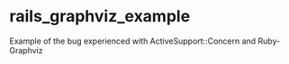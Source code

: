 rails_graphviz_example
======================

Example of the bug experienced with ActiveSupport::Concern and Ruby-Graphviz